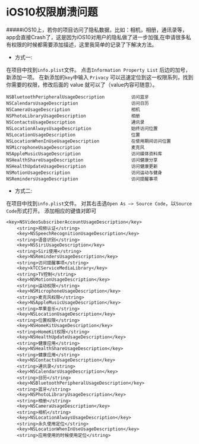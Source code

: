 # iOS10权限崩溃问题

#####iOS10上，若你的项目访问了隐私数据，比如：相机，相册，通讯录等，app会直接Crash了，这是因为iOS10对用户的隐私做了进一步加强,在申请很多私有权限的时候都需要添加描述，这里我简单的记录了下解决方法。


- 方式一:

在项目中找到`info.plist`文件。
点击`Information Property List` 后边的加号，新添加一项。
在新添加的`key`中输入 `Privacy` 可以迅速定位到这一权限系列，找到你需要的权限，修改后面的 value 就可以了（value内容可随意）。



```
NSBluetoothPeripheralUsageDescription          访问蓝牙
NSCalendarsUsageDescription                    访问日历
NSCameraUsageDescription                       相机
NSPhotoLibraryUsageDescription                 相册
NSContactsUsageDescription                     通讯录
NSLocationAlwaysUsageDescription               始终访问位置
NSLocationUsageDescription                     位置
NSLocationWhenInUseUsageDescription            在使用期间访问位置
NSMicrophoneUsageDescription                   麦克风
NSAppleMusicUsageDescription                   访问媒体资料库
NSHealthShareUsageDescription                  访问健康分享
NSHealthUpdateUsageDescription                 访问健康更新
NSMotionUsageDescription                       访问运动与健身
NSRemindersUsageDescription                    访问提醒事项

```

- 方式二:

在项目中找到`info.plist`文件。
对其右击选`Open As —> Source Code`，以`Source Code`形式打开。
添加相应的键值对即可

```
<key>NSVideoSubscriberAccountUsageDescription</key>
    <string>视频认证</string>
    <key>NSSpeechRecognitionUsageDescription</key>
    <string>语音识别</string>
    <key>NSSiriUsageDescription</key>
    <string>Siri使用</string>
    <key>NSRemindersUsageDescription</key>
    <string>访问提醒事项</string>
    <key>kTCCServiceMediaLibrary</key>
    <string>TV控制</string>
    <key>NSMotionUsageDescription</key>
    <string>运动权限</string>
    <key>NSMicrophoneUsageDescription</key>
    <string>麦克风权限</string>
    <key>NSAppleMusicUsageDescription</key>
    <string>苹果音乐</string>
    <key>NSLocationUsageDescription</key>
    <string>位置权限</string>
    <key>NSHomeKitUsageDescription</key>
    <string>HomeKit权限</string>
    <key>NSHealthUpdateUsageDescription</key>
    <string>健康应用</string>
    <key>NSHealthShareUsageDescription</key>
    <string>健康应用</string>
    <key>NSContactsUsageDescription</key>
    <string>通讯录</string>
    <key>NSCalendarsUsageDescription</key>
    <string>日历</string>
    <key>NSBluetoothPeripheralUsageDescription</key>
    <string>蓝牙</string>
    <key>NSPhotoLibraryUsageDescription</key>
    <string>相册</string>
    <key>NSCameraUsageDescription</key>
    <string>相机</string>
    <key>NSLocationAlwaysUsageDescription</key>
    <string>永久使用定位</string>
    <key>NSLocationWhenInUseUsageDescription</key>
    <string>应用使用的时候使用定位</string>
```

